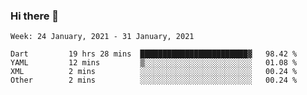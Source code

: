 ### Hi there 👋

<!--
**devcat37/devcat37** is a ✨ _special_ ✨ repository because its `README.md` (this file) appears on your GitHub profile.

Here are some ideas to get you started:

- 🔭 I’m currently working on ...
- 🌱 I’m currently learning ...
- 👯 I’m looking to collaborate on ...
- 🤔 I’m looking for help with ...
- 💬 Ask me about ...
- 📫 How to reach me: ...
- 😄 Pronouns: ...
- ⚡ Fun fact: ...
-->

<!--START_SECTION:waka-->
```text
Week: 24 January, 2021 - 31 January, 2021

Dart         19 hrs 28 mins  ████████████████████████▓   98.42 % 
YAML         12 mins         ▒░░░░░░░░░░░░░░░░░░░░░░░░   01.08 % 
XML          2 mins          ░░░░░░░░░░░░░░░░░░░░░░░░░   00.24 % 
Other        2 mins          ░░░░░░░░░░░░░░░░░░░░░░░░░   00.24 % 
```
<!--END_SECTION:waka-->
